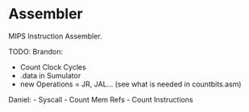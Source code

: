 # Assembler
MIPS Instruction Assembler.

TODO:
  Brandon:
   - Count Clock Cycles
   - .data in Sumulator
   - new Operations = JR, JAL... (see what is needed in countbits.asm)
   
  Daniel:
    - Syscall
    - Count Mem Refs
    - Count Instructions
